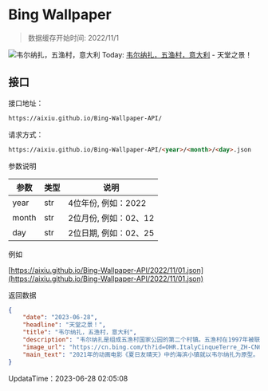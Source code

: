 # Bing Wallpaper

> 数据缓存开始时间: 2022/11/1

![韦尔纳扎，五渔村，意大利](https://cn.bing.com/th?id=OHR.ItalyCinqueTerre_ZH-CN6495965228_1920x1080.webp)
Today: [韦尔纳扎，五渔村，意大利](https://cn.bing.com/th?id=OHR.ItalyCinqueTerre_ZH-CN6495965228_1920x1080.webp) - 天堂之景！

## 接口

接口地址：

```html
https://aixiu.github.io/Bing-Wallpaper-API/
```

请求方式：

```html
https://aixiu.github.io/Bing-Wallpaper-API/<year>/<month>/<day>.json
```

参数说明

| 参数 | 类型 | 说明 |
| - | - | - |
| year | str | 4位年份, 例如：2022 |
| month | str | 2位月份, 例如：02、12 |
| day | str | 2位日期, 例如：02、25 |

例如

[https://aixiu.github.io/Bing-Wallpaper-API/2022/11/01.json](https://aixiu.github.io/Bing-Wallpaper-API/2022/11/01.json)

返回数据

```json
{
    "date": "2023-06-28",
    "headline": "天堂之景！",
    "title": "韦尔纳扎，五渔村，意大利",
    "description": "韦尔纳扎是组成五渔村国家公园的第二个村镇。五渔村在1997年被联合国教科文组织列为世界文化遗产地。韦尔纳扎是利古里亚海岸上的一颗明珠，镇上的特色建筑非常值得一看，这里还有一条2公里长的步道，通往一座圣母堂，非常适合徒步爱好者。",
    "image_url": "https://cn.bing.com/th?id=OHR.ItalyCinqueTerre_ZH-CN6495965228_1920x1080.webp",
    "main_text": "2021年的动画电影《夏日友晴天》中的海滨小镇就以韦尔纳扎为原型。"
}
```

UpdataTime：2023-06-28 02:05:08
